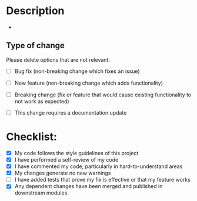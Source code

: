 # Description
- 

## Type of change

Please delete options that are not relevant.

- [ ] Bug fix (non-breaking change which fixes an issue)
- [ ] New feature (non-breaking change which adds functionality)
- [ ] Breaking change (fix or feature that would cause existing functionality to not work as expected)
- [ ] This change requires a documentation update


# Checklist:

- [X] My code follows the style guidelines of this project
- [X] I have performed a self-review of my code
- [X] I have commented my code, particularly in hard-to-understand areas
- [X] My changes generate no new warnings
- [ ] I have added tests that prove my fix is effective or that my feature works
- [X] Any dependent changes have been merged and published in downstream modules

